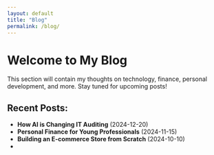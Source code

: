 ```yaml
---
layout: default
title: "Blog"
permalink: /blog/
---
```


# Welcome to My Blog

This section will contain my thoughts on technology, finance, personal development, and more. Stay tuned for upcoming posts!

## Recent Posts:
- **How AI is Changing IT Auditing** (2024-12-20)
- **Personal Finance for Young Professionals** (2024-11-15)
- **Building an E-commerce Store from Scratch** (2024-10-10)
- 

